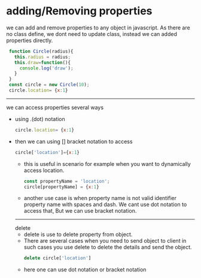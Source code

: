 # adding/Removing properties
we can add and remove properties to any object in javascript.
As there are no class define, we dont need to update class, instead we can added properties directly.
 ```javascript
  function Circle(radius){
    this.radius = radius;
    this.draw=function(){
      console.log('draw');
    }
  }
  const circle = new Circle(10);
  circle.location= {x:1}
 ```
----
we can access properties several ways
- using .(dot) notation
  ```javascript
  circle.location= {x:1}
  ```
- then we can using [] bracket notation to access 
  ```javascript
  circle['location']={x:1}
  ```
  - this is useful in scenario for example when you want to dynamically access location.
    ```javascript
    const propertyName = 'location';
    circle[propertyName] = {x:1}
    ```
  - another use case is when property name is not valid identifier property name with spaces and dash. We cant use dot notation to access that, But we can use bracket notation.
  ----
  delete
  - delete is use to delete property from object.
  - There are several cases when you need to send object to client in such cases you use delete to delete the details and send the object.
    ```javascript
    delete circle['location']
    ```
  - here one can use dot notation or bracket notation